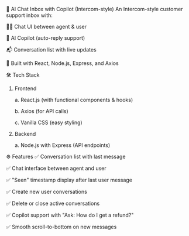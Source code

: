 📨 AI Chat Inbox with Copilot (Intercom-style)
An Intercom-style customer support inbox with:

🧑‍💬 Chat UI between agent & user

🤖 AI Copilot (auto-reply support)

📬 Conversation list with live updates

🚀 Built with React, Node.js, Express, and Axios

🛠️ Tech Stack
1. Frontend

    a. React.js (with functional components & hooks)

    b. Axios (for API calls)

    c. Vanilla CSS (easy styling)

2. Backend

    a. Node.js with Express (API endpoints)
   
⚙️ Features
✅ Conversation list with last message

✅ Chat interface between agent and user

✅ "Seen" timestamp display after last user message

✅ Create new user conversations

✅ Delete or close active conversations

✅ Copilot support with "Ask: How do I get a refund?"

✅ Smooth scroll-to-bottom on new messages
